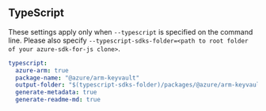 ## TypeScript

These settings apply only when `--typescript` is specified on the command line.
Please also specify `--typescript-sdks-folder=<path to root folder of your azure-sdk-for-js clone>`.

``` yaml $(typescript)
typescript:
  azure-arm: true
  package-name: "@azure/arm-keyvault"
  output-folder: "$(typescript-sdks-folder)/packages/@azure/arm-keyvault"
  generate-metadata: true
  generate-readme-md: true
```

